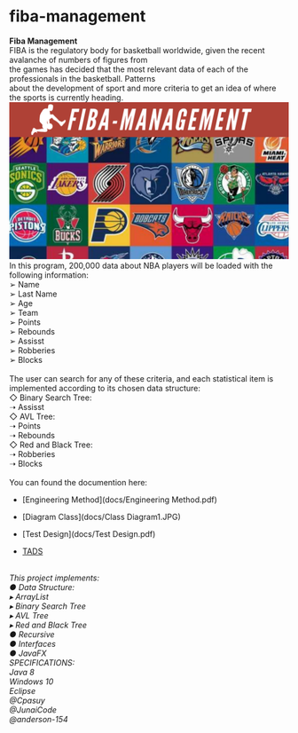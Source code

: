 # fiba-management
<strong>Fiba Management</strong><br>
FIBA is the regulatory body for basketball worldwide, given the recent avalanche of numbers of figures from <br>
the games has decided that the most relevant data of each of the professionals in the basketball. Patterns <br>
about the development of sport and more criteria to get an idea of where the sports is currently heading. <br>
![Alt text](image/BackGround.png?raw=true "Title")<br>
In this program, 200,000 data about NBA players will be loaded with the following information:<br>
 ➢ Name<br>
 ➢ Last Name<br>
 ➢ Age<br>
 ➢ Team<br>
 ➢ Points<br>
 ➢ Rebounds<br>
 ➢ Assisst<br>
 ➢ Robberies<br>
 ➢ Blocks<br>
<br>
The user can search for any of these criteria, and each statistical item is implemented according to its chosen data
structure:<br>
◇ Binary Search Tree:<br>
        ➝ Assisst<br>
◇ AVL Tree:<br>
        ➝ Points<br>
        ➝ Rebounds<br>
◇ Red and Black Tree:<br>
        ➝ Robberies<br>
        ➝ Blocks<br>
 <br>
 You can found the documention here:
- [Engineering Method](docs/Engineering Method.pdf)

- [Diagram Class](docs/Class Diagram1.JPG)

- [Test Design](docs/Test Design.pdf)

- [TADS](docs/TADS.pdf)
<br>
<em>This project implements:<br>
● Data Structure:<br>
  ▸ ArrayList<br>  
  ▸ Binary Search Tree<br>  
  ▸ AVL Tree<br>
  ▸ Red and Black Tree<br> 
● Recursive<br>
● Interfaces<br>
● JavaFX<br>
<em>SPECIFICATIONS:<br>
Java 8 <br>
Windows 10 <br>
Eclipse</em><br>
<em>@Cpasuy<br>
@JunaiCode<br>
@anderson-154</em>
